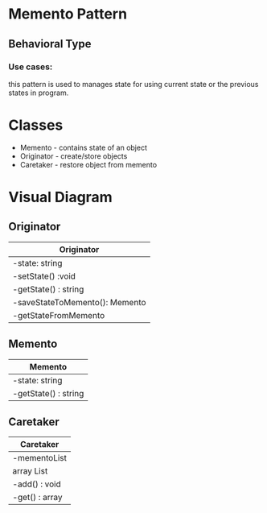 # Memento Pattern

## Behavioral Type  

### Use cases:
this pattern is used to manages state for using current state or the previous states in program.

# Classes
- Memento - contains state of an object
- Originator - create/store objects
- Caretaker - restore object from memento

# Visual Diagram

## Originator

| Originator 
| ------
| -state: string
| -setState() :void
| -getState() : string
| -saveStateToMemento(): Memento
| -getStateFromMemento

## Memento

| Memento 
| ------
| -state: string
| -getState() : string

## Caretaker

| Caretaker
| ------
| -mementoList
| array List
| -add() : void
| -get() : array
